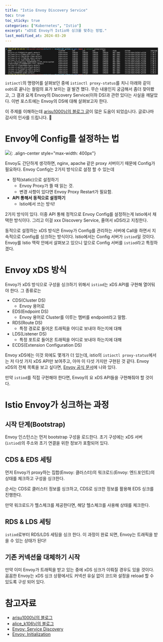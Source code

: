 ```yaml
---
title: "Istio Envoy Discovery Service"
toc: true
toc_sticky: true
categories: ["Kubernetes", "Istio"]
excerpt: "xDS로 Envoy가 Istio와 싱크를 맞추는 방법."
last_modified_at: 2024-03-20
---
```



![](/images/development/istio/istioctl-proxy-status.png)

`istioctl`의 명령어를 살펴보던 중에 `istioctl proxy-status`를 치니 아래와 같이 `ooDS`로 끝나는 컬럼의 표가 보이는 걸 발견 했다. 무슨 내용인지 궁금해서 좀더 찾아봤고, 그 결과 요게 Envoy의 Discovery Service(이하 DS)과 관련 있다는 사실을 깨달았다. 이번 포스트에는 Envoy의 DS에 대해 살펴보고자 한다.

이 주제를 이해하는데 [arisu1000님의 블로그 글](https://arisu1000.tistory.com/27872)이 많은 도움이 되었습니다. 글로나마 감사의 인사를 드립니다. 🙇

# Envoy에 Config를 설정하는 법

![](https://github.com/envoyproxy/artwork/raw/main/PNG/Envoy_Logo_Final_PANTONE.png){: .align-center style="max-width: 400px"}

Envoy도 간단하게 생각하면, nginx, apache 같은 proxy 서버이기 때문에 Config가 필요하다. Envoy Config는 2가지 방식으로 설정 할 수 있는데

- 정적(static)으로 설정하기
  - Envoy Proxy가 뜰 때 읽는 것.
  - 변경 사항이 있다면 Envoy Proxy Restart가 필요함.
- **API 통해서 동적으로 설정하기**
  - Istio에서 쓰는 방식!

2가지 방식이 있다. 이중 API 통해 정적으로 Envoy Config를 설정하는게 Istio에서 채택한 방식이다. 그리고 이걸 xxx Discovery Service, 줄여서 xDS라고 지칭한다.

동적으로 설정하는 xDS 방식은 Envoy가 Config를 관리하는 서버에 Call을 하면서 지속적으로 Config를 싱크하는 방식이다. Istio에서는 Config 서버가 `istiod`일 것이다. Envoy를 Istio 맥락 안에서 살펴보고 있으니 앞으로 Config 서버를 `istiod`라고 특정하겠다.

# Envoy xDS 방식

Envoy가 xDS 방식으로 구성을 싱크하기 위해서 `istiod`는 xDS API를 구현해 열어둬야 한다. 그 종류로는 

- CDS(Cluster DS)
  - Envoy 용어로 
- EDS(Endpoint DS)
  - Envoy 용어로 Cluster를 이루는 멤버를 endpoint라고 말함. 
- RDS(Route DS)
  - 특정 경로로 들어온 트래픽을 어디로 보내야 하는지에 대해
- LDS(Listener DS)
  - 특정 포트로 들어온 트래픽을 어디로 보내야 하는지에 대해
- ECDS(Extension Configuration DS)

Envoy xDS에는 이것 외에도 몇개가 더 있는데, istio의 `istioctl proxy-status`에서는 저 다섯 가지 xDS API만 보여주고, 아마 이 다섯 가지만 구현된 것 같다. Envoy xDS의 전체 목록을 보고 싶다면, [Envoy 공식 문서](https://www.envoyproxy.io/docs/envoy/latest/api-docs/xds_protocol#rpc-services-and-methods-for-each-variant)에 나와 있다.

만약 `istiod`를 직접 구현해야 한다면, Envoy의 요 xDS API들을 구현해줘야 할 것이다.

# Istio Envoy가 싱크하는 과정

## 시작 단계(Bootstrap)

Envoy 인스턴스는 먼저 bootstrap 구성을 로드한다. 초기 구성에는 xDS 서버(`istiod`)의 주소와 초기 연결을 위한 정보가 포함되어 있다.

## CDS & EDS 세팅

먼저 Envoy가 proxy하는 집합(Envoy: 클러스터)의 워크로드(Envoy: 엔드포인트)의 상태를 체크하고 구성을 싱크한다.

순서는 CDS로 클러스터 정보를 싱크하고, CDS로 싱크한 정보를 활용해 EDS 싱크를 진행한다.

만약 워크로드가 헬스체크를 제공한다면, 해당 헬스체크를 사용해 상태를 체크한다.

## RDS & LDS 세팅

`istiod`로부터 RDS/LDS 세팅을 싱크 한다. 이 과정이 완료 되면, Envoy는 트래픽을 받을 수 있는 상태가 된다!

## 기존 커넥션을 대체하기 시작

만약 이미 Envoy가 트래픽을 받고 있는 중에 xDS 싱크가 이뤄질 경우도 있을 것이다. 꼼꼼한 Envoy는 xDS 싱크 상황에서도 커넥션 유실 없이 코드와 설정을 reload 할 수 있도록 구성 되어 있다.

# 참고자료

- [arisu1000님의 블로그](https://arisu1000.tistory.com/27872)
- [alice_k106님의 블로그](https://blog.naver.com/alice_k106/222000680202)
- [Envoy: Service Discovery](https://www.envoyproxy.io/docs/envoy/latest/intro/arch_overview/upstream/service_discovery#arch-overview-service-discovery-types-eds)
- [Envoy: Initialization](https://www.envoyproxy.io/docs/envoy/latest/intro/arch_overview/operations/init)

